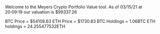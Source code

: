 Welcome to the Meyers Crypto Portfolio Value tool. 
As of 03/15/21 at 20:09:19 our valuation is $99337.26 

BTC Price = $54108.63
 ETH Price = $1730.83
BTC Holdings = 1.06BTC
 ETH holdings = 24.255477532ETH 
